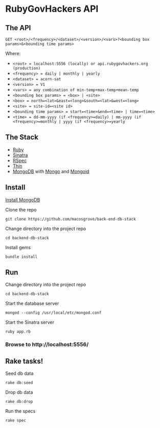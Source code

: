 RubyGovHackers API
============================

The API
-------
```
GET <root>/<frequency>/<dataset>/<version>/<vars>?<bounding box params>&<bounding time params>  
```
Where:

* ```<root> = localhost:5556 (locally) or api.rubygovhackers.org (production)                                      ``` 
* ```<frequency> = daily | monthly | yearly  ```
* ```<dataset> = acorn-sat  ```
* ```<version> = V1  ```
* ```<vars> = any combination of min-temp+max-temp+mean-temp  ```
* ```<bounding box params> = <box> | <site>  ```
* ```<box> = north=<lat>&east=<long>&south=<lat>&west=<long>  ```
* ```<site> = site-id=<site id>  ```
* ```<bounding time params> = start=<time>&end=<time> | time=<time>  ```
* ```<time> = dd-mm-yyyy (if <frequency>=daily) | mm-yyyy (if <frequency>=monthly | yyyy (if <frequency>=yearly  ```

The Stack
-------

* [Ruby](http://www.ruby-doc.org/core-2.1.2/)
* [Sinatra](http://www.sinatrarb.com/)
* [RSpec](https://www.relishapp.com/rspec/rspec-core/v/2-99/docs/)
* [Thin](http://code.macournoyer.com/thin/)
* [MongoDB](http://docs.mongodb.org/manual/) with [Mongo](https://rubygems.org/gems/mongo) and [Mongoid](http://mongoid.org/en/mongoid/index.html)

Install
-------

[Install MongoDB](http://docs.mongodb.org/manual/installation/)

Clone the repo  
```
git clone https://github.com/macosgrove/back-end-db-stack
```

Change directory into the project repo  
```
cd backend-db-stack
```

Install gems  
```
bundle install
```


Run
---

Change directory into the project repo  
```
cd backend-db-stack
```

Start the database server  
```
mongod --config /usr/local/etc/mongod.conf
```
Start the Sinatra server  
```
ruby app.rb
```
### Browse to http://localhost:5556/

Rake tasks!
-----------

Seed db data  
```
rake db:seed
```

Drop db data  
```
rake db:drop
```

Run the specs  
```
rake spec
```
